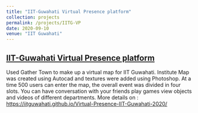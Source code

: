 ```yaml
---
title: "IIT-Guwahati Virtual Presence platform"
collection: projects
permalink: /projects/IITG-VP
date: 2020-09-10
venue: "IIT Guwahati"
---
```


## [**IIT-Guwahati Virtual Presence platform**](https://iitguwahati.github.io/Virtual-Presence-IIT-Guwahati-2020/)<br>
Used Gather Town to make up a virtual map for IIT Guwahati.
Institute Map was created using Autocad and textures were added using Photoshop.
At a time 500 users can enter the map, the overall event was divided in four slots.
You can have conversation with your friends play games view objects and videos of different departments.
More details on :
https://iitguwahati.github.io/Virtual-Presence-IIT-Guwahati-2020/
